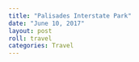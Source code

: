 ```yaml
---
title: "Palisades Interstate Park"
date: "June 10, 2017"
layout: post
roll: travel
categories: Travel
---
```

  